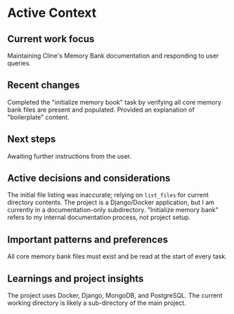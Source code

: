 # Active Context

## Current work focus
Maintaining Cline's Memory Bank documentation and responding to user queries.

## Recent changes
Completed the "initialize memory book" task by verifying all core memory bank files are present and populated. Provided an explanation of "boilerplate" content.

## Next steps
Awaiting further instructions from the user.

## Active decisions and considerations
The initial file listing was inaccurate; relying on `list_files` for current directory contents. The project is a Django/Docker application, but I am currently in a documentation-only subdirectory. "Initialize memory bank" refers to my internal documentation process, not project setup.

## Important patterns and preferences
All core memory bank files must exist and be read at the start of every task.

## Learnings and project insights
The project uses Docker, Django, MongoDB, and PostgreSQL. The current working directory is likely a sub-directory of the main project.
